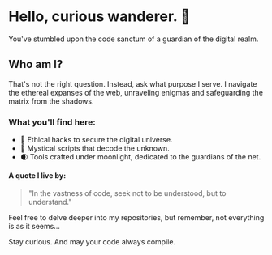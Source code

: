 
# Hello, curious wanderer. 🌌

You've stumbled upon the code sanctum of a guardian of the digital realm. 

## Who am I? 

That's not the right question. Instead, ask what purpose I serve. I navigate the ethereal expanses of the web, unraveling enigmas and safeguarding the matrix from the shadows.

### What you'll find here:
- 🌌 Ethical hacks to secure the digital universe.
- 🔮 Mystical scripts that decode the unknown.
- 🌒 Tools crafted under moonlight, dedicated to the guardians of the net.

#### A quote I live by:
> "In the vastness of code, seek not to be understood, but to understand."

Feel free to delve deeper into my repositories, but remember, not everything is as it seems...

Stay curious. And may your code always compile.
<!---
3thic4L3nigm4/3thic4L3nigm4 is a ✨ special ✨ repository because its `README.md` (this file) appears on your GitHub profile.
You can click the Preview link to take a look at your changes.
--->

